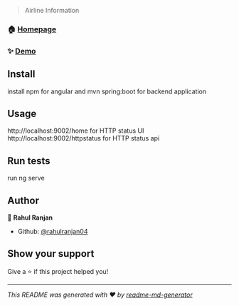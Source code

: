 

> Airline Information

### 🏠 [Homepage](Home)

### ✨ [Demo](http:/localhost:4200)

## Install


install npm for angular and  mvn spring:boot for backend application 


## Usage


http://localhost:9002/home  for HTTP status UI
http://localhost:9002/httpstatus  for HTTP status api


## Run tests

run ng serve

## Author

👤 **Rahul Ranjan**

* Github: [@rahulranjan04](https://github.com/rahulranjan04)

## Show your support

Give a ⭐️ if this project helped you!

***
_This README was generated with ❤️ by [readme-md-generator](https://github.com/kefranabg/readme-md-generator)_
